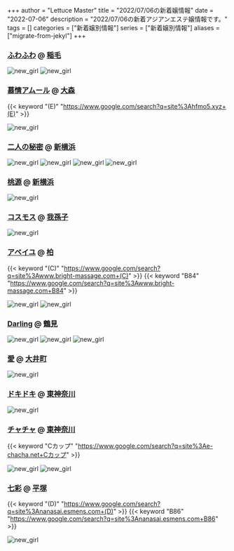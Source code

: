 +++
author = "Lettuce Master"
title = "2022/07/06の新着嬢情報"
date = "2022-07-06"
description = "2022/07/06の新着アジアンエステ嬢情報です。"
tags = []
categories = ["新着嬢別情報"]
series = ["新着嬢別情報"]
aliases = ["migrate-from-jekyl"]
+++
### [ふわふわ](http://boyboy.work/) @ [稲毛](/post/inage)


![new_girl](https://i.imgur.com/KjvFlD1.jpeg)
![new_girl](https://i.imgur.com/P2djGd1.jpeg)
### [慕情アムール](http://hfmo5.xyz/) @ [大森](/post/omori)
{{< keyword "(E)" "https://www.google.com/search?q=site%3Ahfmo5.xyz+(E)" >}} 

![new_girl](https://i.imgur.com/qw4zYHi.jpeg)
### [二人の秘密](http://hi-msg.com/futari/) @ [新横浜](/post/shinyokohama)


![new_girl](https://i.imgur.com/Iruq3nH.jpeg)
![new_girl](https://i.imgur.com/B0IZU5b.jpeg)
![new_girl](https://i.imgur.com/mOoZSSz.jpeg)
![new_girl](https://i.imgur.com/n1TcwZg.jpeg)
### [桃源](http://www.momogen.esthejp.com/) @ [新横浜](/post/shinyokohama)


![new_girl](https://i.imgur.com/NvKxwDf.jpeg)
### [コスモス](http://cosmos.msa.jp/) @ [我孫子](/post/abiko)


![new_girl](https://i.imgur.com/eS0IMQQ.jpeg)
### [アベイユ](http://www.bright-massage.com/) @ [柏](/post/kashiwa)
{{< keyword "(C)" "https://www.google.com/search?q=site%3Awww.bright-massage.com+(C)" >}} {{< keyword "B84" "https://www.google.com/search?q=site%3Awww.bright-massage.com+B84" >}} 

![new_girl](https://i.imgur.com/n8vIEOi.jpeg)
![new_girl](https://i.imgur.com/wAKDz8h.jpeg)
### [Darling](http://darling.relaxya.jp/) @ [鶴見](/post/tsurumi)


![new_girl](https://i.imgur.com/ZApCIzQ.jpeg)
![new_girl](https://i.imgur.com/IBRiPMx.jpeg)
![new_girl](https://i.imgur.com/9gLy5x2.jpeg)
### [愛](https://nekonoheya.ests.jp/) @ [大井町](/post/oimachi)


![new_girl](https://nekonoheya.ests.jp/photos/sites/51/2022/07/202207051221313.jpg_320X480.jpg)
### [ドキドキ](http://dokidoki.est-u.com/) @ [東神奈川](/post/higashikanagawa)


![new_girl](https://i.imgur.com/uSEV4vm.jpeg)
### [チャチャ](https://e-chacha.net/) @ [東神奈川](/post/higashikanagawa)
{{< keyword "Cカップ" "https://www.google.com/search?q=site%3Ae-chacha.net+Cカップ" >}} 

![new_girl](https://e-chacha.net/images/st/st_joy.jpg)
![new_girl](https://e-chacha.net/images/st/st_joy2.jpg)
### [七彩](http://nanasai.esmens.com/) @ [平塚](/post/hiratsuka)
{{< keyword "(D)" "https://www.google.com/search?q=site%3Ananasai.esmens.com+(D)" >}} {{< keyword "B86" "https://www.google.com/search?q=site%3Ananasai.esmens.com+B86" >}} 

![new_girl](https://i.imgur.com/cY1dzed.jpeg)
